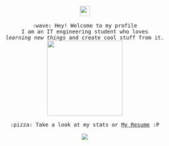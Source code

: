 <p align="center">
  <img src="https://user-images.githubusercontent.com/5679180/79618120-0daffb80-80be-11ea-819e-d2b0fa904d07.gif" width="27px">
  <br><br>
  <samp>
    :wave: Hey! Welcome to my profile
    <br>I am an IT engineering student who loves
      <br><em>learning new things</em> and create cool stuff from it.
    <br>
    <img src="https://i.imgur.com/VP9QIDJ.gif" width="200px" height="200px" align="center">
    <br><br>:pizza: Take a look at my stats or <a href="https://github.com/LordShenron/Resume">My Resume</a> :P<br><br>
    <img align="center" src="https://github-readme-stats.vercel.app/api?username=LordShenron&&show_icons=true&&theme=tokyonight" />
  </samp>
</p>

